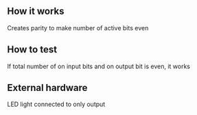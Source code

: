 <!---

This file is used to generate your project datasheet. Please fill in the information below and delete any unused
sections.

You can also include images in this folder and reference them in the markdown. Each image must be less than
512 kb in size, and the combined size of all images must be less than 1 MB.
-->

## How it works

Creates parity to make number of active bits even

## How to test

If total number of on input bits and on output bit is even, it works

## External hardware

LED light connected to only output
